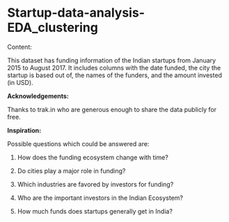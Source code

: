 # Startup-data-analysis-EDA_clustering

Content:

This dataset has funding information of the Indian startups from January 2015 to August 2017. It includes columns with the date funded, the city the startup is based out of, the names of the funders, and the amount invested (in USD).



**Acknowledgements:**

Thanks to trak.in who are generous enough to share the data publicly for free.

**Inspiration:**

Possible questions which could be answered are:

1. How does the funding ecosystem change with time?

2. Do cities play a major role in funding?

3. Which industries are favored by investors for funding?

4. Who are the important investors in the Indian Ecosystem?

5. How much funds does startups generally get in India?
